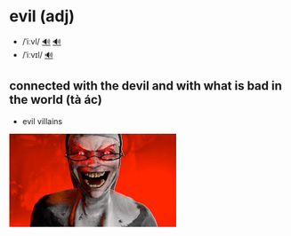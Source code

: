 # evil (adj)

- /ˈiːvl/ [🔊](https://www.oxfordlearnersdictionaries.com/media/english/uk_pron/e/evi/evil_/evil__gb_1.mp3) [🔊](https://www.oxfordlearnersdictionaries.com/media/english/us_pron/e/evi/evil_/evil__us_1.mp3)
- /ˈiːvɪl/ [🔊](https://www.oxfordlearnersdictionaries.com/media/english/uk_pron/e/evi/evil_/evil__gb_2.mp3)

## connected with the devil and with what is bad in the world (tà ác)

- evil villains

![evil-1](evil-1.png)